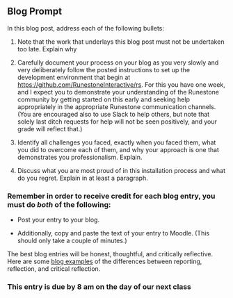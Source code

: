 ## Blog Prompt

In this blog post, address each of the following bullets:

1. Note that the work that underlays this blog post must not be undertaken too late. Explain why
  
2. Carefully document your process on your blog as you very slowly and very deliberately follow the posted instructions to set up the development environment that begin at https://github.com/RunestoneInteractive/rs. For this you have one week, and I expect you to demonstrate your understanding of the Runestone community by getting started on this early and seeking help appropriately in the appropriate Runestone communication channels. (You are encouraged also to use Slack to help others, but note that solely last ditch requests for help will not be seen positively, and your grade will reflect that.)

2. Identify all challenges you faced, exactly when you faced them, what you did to overcome each of them, and why your approach is one that demonstrates you professionalism. Explain.

3. Discuss what you are most proud of in this installation process and what do you regret. Explain in at least a paragraph.

 
### Remember in order to receive credit for each blog entry, you must do *both* of the following:

- Post your entry to your blog.

- Additionally, copy and paste the text of your entry to Moodle. (This should only take a couple of minutes.)

The best blog entries will be honest, thoughtful, and critically reflective. Here are some [blog examples](blogreflection.md)
of the differences between reporting, reflection, and critical reflection.

### This entry is due by 8 am on the day of our next class
